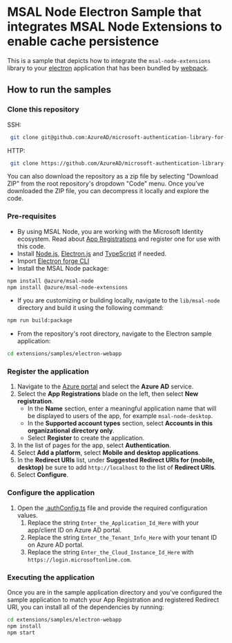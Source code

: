 # MSAL Node Electron Sample that integrates MSAL Node Extensions to enable cache persistence

This is a sample that depicts how to integrate the `msal-node-extensions` library to your [electron](https://www.electronjs.org/) application that has been bundled by [webpack](https://webpack.js.org/).

## How to run the samples

### Clone this repository

SSH:

```bash
 git clone git@github.com:AzureAD/microsoft-authentication-library-for-js.git
```

HTTP:

```bash
 git clone https://github.com/AzureAD/microsoft-authentication-library-for-js.git
```

You can also download the repository as a zip file by selecting "Download ZIP" from the root repository's dropdown "Code" menu. Once you've downloaded the ZIP file, you can decompress it locally and explore the code.

### Pre-requisites

- By using MSAL Node, you are working with the Microsoft Identity ecosystem. Read about [App Registrations](https://docs.microsoft.com/graph/auth-register-app-v2) and register one for use with this code.
- Install [Node.js](https://nodejs.org/en/), [Electron.js](https://www.electronjs.org/) and [TypeScript](https://www.typescriptlang.org/) if needed.
- Import [Electron forge CLI](https://www.electronforge.io/import-existing-project)
- Install the MSAL Node package:  

```bash
npm install @azure/msal-node
npm install @azure/msal-node-extensions
```

- If you are customizing or building locally, navigate to the `lib/msal-node` directory and build it using the following command:

```bash
npm run build:package
```

- From the repository's root directory, navigate to the Electron sample application:

```bash
cd extensions/samples/electron-webapp
```

### Register the application

1. Navigate to the [Azure portal](https://portal.azure.com) and select the **Azure AD** service.
1. Select the **App Registrations** blade on the left, then select **New registration**.
     - In the **Name** section, enter a meaningful application name that will be displayed to users of the app, for example `msal-node-desktop`.
     - In the **Supported account types** section, select **Accounts in this organizational directory only**.
     - Select **Register** to create the application.
1. In the list of pages for the app, select **Authentication**.
1. Select **Add a platform**, select **Mobile and desktop applications**.
1. In the **Redirect URIs** list, under **Suggested Redirect URIs for (mobile, desktop)** be sure to add `http://localhost` to the list of **Redirect URIs**.
1. Select **Configure**.

### Configure the application

1. Open the [.authConfig.ts](./src/authConfig.ts) file and provide the required configuration values.
   1. Replace the string `Enter_the_Application_Id_Here` with your app/client ID on Azure AD portal.
   1. Replace the string `Enter_the_Tenant_Info_Here` with your tenant ID on Azure AD portal.
   1. Replace the string `Enter_the_Cloud_Instance_Id_Here` with `https://login.microsoftonline.com`.

### Executing the application

Once you are in the sample application directory and you've configured the sample application to match your App Registration and registered Redirect URI, you can install all of the dependencies by running:

```bash
cd extensions/samples/electron-webapp
npm install
npm start
```
